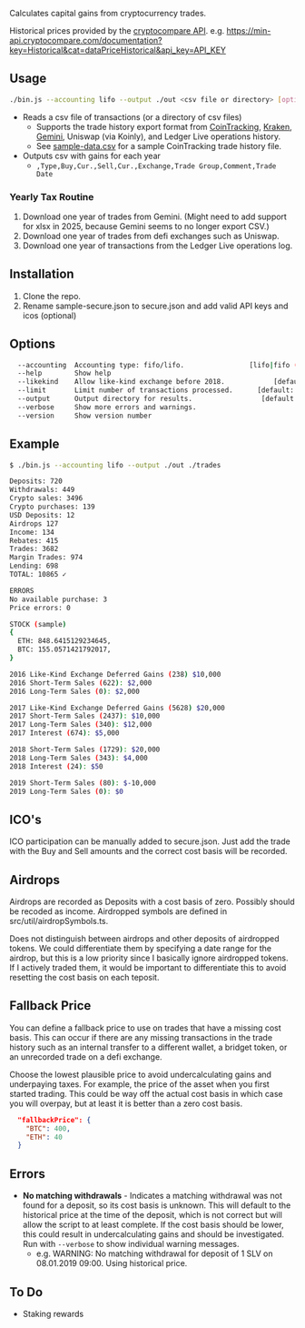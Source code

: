 Calculates capital gains from cryptocurrency trades.

Historical prices provided by the [cryptocompare API](https://min-api.cryptocompare.com/documentation?key=Historical&cat=dataPriceHistorical). e.g. https://min-api.cryptocompare.com/documentation?key=Historical&cat=dataPriceHistorical&api_key=API_KEY

## Usage

```sh
./bin.js --accounting lifo --output ./out <csv file or directory> [options]
```

- Reads a csv file of transactions (or a directory of csv files)
  - Supports the trade history export format from [CoinTracking](https://cointracking.info/trades.php), [Kraken](https://www.kraken.com/u/history/export), [Gemini](https://exchange.gemini.com/settings/documents/transaction-history), Uniswap (via Koinly), and Ledger Live operations history.
  - See [sample-data.csv](https://github.com/raineorshine/cost-basis-filler/blob/master/sample-data.csv) for a sample CoinTracking trade history file.
- Outputs csv with gains for each year
  - `,Type,Buy,Cur.,Sell,Cur.,Exchange,Trade Group,Comment,Trade Date`

### Yearly Tax Routine

1. Download one year of trades from Gemini. (Might need to add support for xlsx in 2025, because Gemini seems to no longer export CSV.)
2. Download one year of trades from defi exchanges such as Uniswap.
3. Download one year of transactions from the Ledger Live operations log.

## Installation

1. Clone the repo.
2. Rename sample-secure.json to secure.json and add valid API keys and icos (optional)

## Options

```sh
  --accounting  Accounting type: fifo/lifo.                [lifo|fifo (default)]
  --help        Show help                                              [boolean]
  --likekind    Allow like-kind exchange before 2018.            [default: true]
  --limit       Limit number of transactions processed.      [default: Infinity]
  --output      Output directory for results.                 [default: dry run]
  --verbose     Show more errors and warnings.
  --version     Show version number                                    [boolean]
```

## Example

```sh
$ ./bin.js --accounting lifo --output ./out ./trades

Deposits: 720
Withdrawals: 449
Crypto sales: 3496
Crypto purchases: 139
USD Deposits: 12
Airdrops 127
Income: 134
Rebates: 415
Trades: 3682
Margin Trades: 974
Lending: 698
TOTAL: 10865 ✓

ERRORS
No available purchase: 3
Price errors: 0

STOCK (sample)
{
  ETH: 848.6415129234645,
  BTC: 155.0571421792017,
}

2016 Like-Kind Exchange Deferred Gains (238) $10,000
2016 Short-Term Sales (622): $2,000
2016 Long-Term Sales (0): $2,000

2017 Like-Kind Exchange Deferred Gains (5628) $20,000
2017 Short-Term Sales (2437): $10,000
2017 Long-Term Sales (340): $12,000
2017 Interest (674): $5,000

2018 Short-Term Sales (1729): $20,000
2018 Long-Term Sales (343): $4,000
2018 Interest (24): $50

2019 Short-Term Sales (80): $-10,000
2019 Long-Term Sales (0): $0
```

## ICO's

ICO participation can be manually added to secure.json. Just add the trade with the Buy and Sell amounts and the correct cost basis will be recorded.

## Airdrops

Airdrops are recorded as Deposits with a cost basis of zero. Possibly should be recoded as income. Airdropped symbols are defined in src/util/airdropSymbols.ts.

Does not distinguish between airdrops and other deposits of airdropped tokens. We could differentiate them by specifying a date range for the airdrop, but this is a low priority since I basically ignore airdropped tokens. If I actively traded them, it would be important to differentiate this to avoid resetting the cost basis on each teposit.

## Fallback Price

You can define a fallback price to use on trades that have a missing cost basis. This can occur if there are any missing transactions in the trade history such as an internal transfer to a different wallet, a bridget token, or an unrecorded trade on a defi exchange.

Choose the lowest plausible price to avoid undercalculating gains and underpaying taxes. For example, the price of the asset when you first started trading. This could be way off the actual cost basis in which case you will overpay, but at least it is better than a zero cost basis.

```json
  "fallbackPrice": {
    "BTC": 400,
    "ETH": 40
  }
```

## Errors

- **No matching withdrawals** - Indicates a matching withdrawal was not found for a deposit, so its cost basis is unknown. This will default to the historical price at the time of the deposit, which is not correct but will allow the script to at least complete. If the cost basis should be lower, this could result in undercalculating gains and should be investigated. Run with `--verbose` to show individual warning messages.
  - e.g. WARNING: No matching withdrawal for deposit of 1 SLV on 08.01.2019 09:00. Using historical price.

## To Do

- Staking rewards

